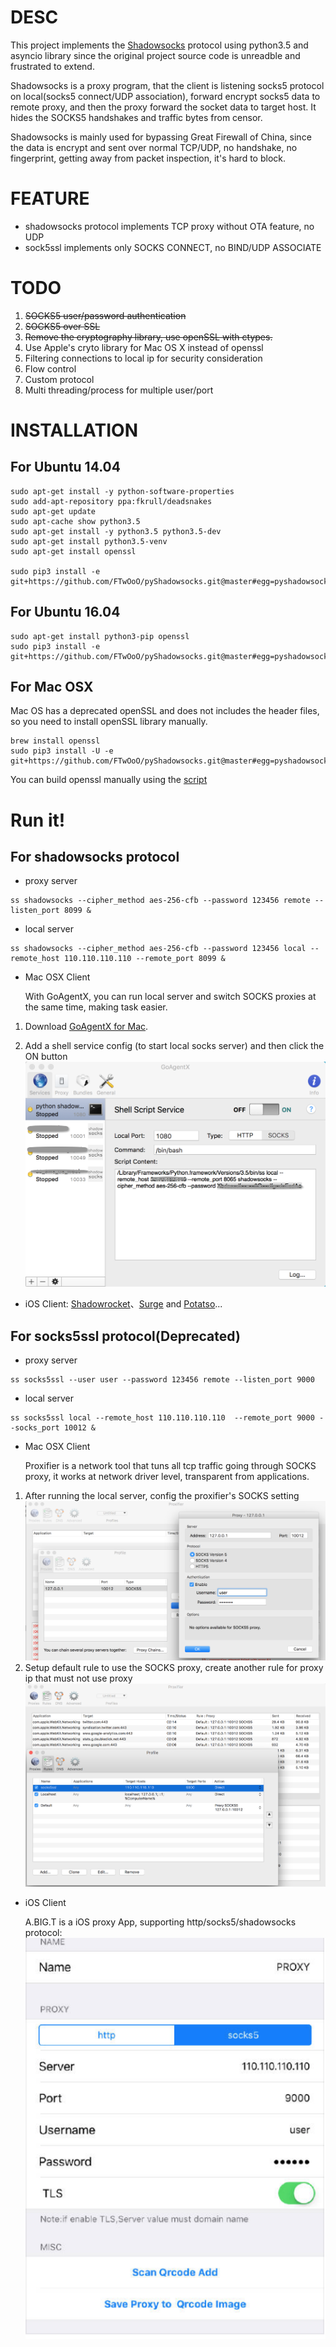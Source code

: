 # DESC

This project implements the [Shadowsocks](https://github.com/shadowsocks/shadowsocks) protocol using python3.5 and asyncio library
 since the original project source code is unreadble and frustrated to extend.

Shadowsocks is a proxy program, that the client is listening socks5 protocol on local(socks5 connect/UDP association), 
forward encrypt socks5 data to remote proxy, and then the proxy forward the socket data to target host. It hides the SOCKS5
 handshakes and traffic bytes from censor.

Shadowsocks is mainly used for bypassing Great Firewall of China, since the data is encrypt and sent over 
normal TCP/UDP, no handshake, no fingerprint, getting away from packet inspection, it's hard to block.

# FEATURE
* shadowsocks protocol implements TCP proxy without OTA feature, no UDP
* sock5ssl implements only SOCKS CONNECT, no BIND/UDP ASSOCIATE
  
 
# TODO

1. ~~SOCKS5 user/password authentication~~
2. ~~SOCKS5 over SSL~~
3. ~~Remove the cryptography library, use openSSL with ctypes.~~
4. Use Apple's cryto library for Mac OS X instead of openssl
5. Filtering connections to local ip for security consideration
6. Flow control
7. Custom protocol
8. Multi threading/process for multiple user/port

# INSTALLATION
## For Ubuntu 14.04

```
sudo apt-get install -y python-software-properties
sudo add-apt-repository ppa:fkrull/deadsnakes
sudo apt-get update
sudo apt-cache show python3.5
sudo apt-get install -y python3.5 python3.5-dev
sudo apt-get install python3.5-venv
sudo apt-get install openssl

sudo pip3 install -e git+https://github.com/FTwOoO/pyShadowsocks.git@master#egg=pyshadowsocks
```

## For Ubuntu 16.04

```
sudo apt-get install python3-pip openssl
sudo pip3 install -e git+https://github.com/FTwOoO/pyShadowsocks.git@master#egg=pyshadowsocks
```

## For Mac OSX
Mac OS has a deprecated openSSL and does not includes the header files, so you need to install openSSL library manually.

```shell
brew install openssl
sudo pip3 install -U -e git+https://github.com/FTwOoO/pyShadowsocks.git@master#egg=pyshadowsocks
```

You can build openssl manually using the [script](https://github.com/FTwO-O/Build_Mac_Command_Line_Tools/blob/master/openssl.sh) 

# Run it!

## For shadowsocks protocol

* proxy server

```shell
ss shadowsocks --cipher_method aes-256-cfb --password 123456 remote --listen_port 8099 &
```

* local server

```shell
ss shadowsocks --cipher_method aes-256-cfb --password 123456 local --remote_host 110.110.110.110 --remote_port 8099 &
```
   
* Mac OSX Client

    With GoAgentX, you can run local server and switch SOCKS proxies at the same time, making task easier. 

1. Download [GoAgentX for Mac](https://goagentx.googlecode.com/files/GoAgentX-v2.2.9.dmg).

2. Add a shell service config (to start local socks server) and then click the ON button
![GoAgentX setting for pyShadowsocks](screenshots/goagentx_shell_service_config.png)

* iOS Client: [Shadowrocket](https://itunes.apple.com/cn/app/shadowrocket/id932747118?mt=8)、[Surge](https://itunes.apple.com/us/app/surge-web-developer-tool-proxy/id1040100637?mt=8) and [Potatso](https://itunes.apple.com/cn/app/tu-dou-si-potatso-qiang-da/id1070901416?l=en&mt=8)...

## For socks5ssl protocol(Deprecated)
    
* proxy server

```shell
ss socks5ssl --user user --password 123456 remote --listen_port 9000
```
    
* local server

```shell
ss socks5ssl local --remote_host 110.110.110.110  --remote_port 9000 --socks_port 10012 & 
```

* Mac OSX Client

    Proxifier is a network tool that tuns all tcp traffic going through SOCKS proxy, it works at network driver level, transparent from applications.

1. After running the local server, config the proxifier's SOCKS setting
    ![](screenshots/proxifier_socks_setting.png)
2. Setup default rule to use the SOCKS proxy, create another rule for proxy ip that must not use proxy 
    ![](screenshots/proxifier_rules_setting.png)

* iOS Client

    A.BIG.T is a iOS proxy App, supporting http/socks5/shadowsocks protocol: 
    ![](screenshots/abigt_setting.png)

